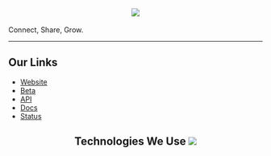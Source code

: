 <h2 align='center'>
  <img src="https://cdn.discordapp.com/attachments/921791342491881492/1247032116542308425/4D76EDEE-693C-4433-A26B-43F1B1363A15.png?ex=665e8ca9&is=665d3b29&hm=fac4efa7b807c868986ae866c75762e068af68f69777047bb87fb58e592ef817&" />
  <br> 
</h2>
<p>
Connect, Share, Grow.
</p>
<hr>

<h2>
  Our Links
</h2>

<ul>
  <li><a href="https://netsocial.app">Website</a></li>
<li><a href="https://beta.netsocial.app">Beta</a></li>
<li><a href="https://api.netsocial.app">API</a></li>
<li><a href="https://docs.netsocial.app">Docs</a></li>
  <li><a href="https://status.netsocial.app">Status</a></li>
</ul>



<h2 align='center'>
 Technologies We Use
<img src="https://skillicons.dev/icons?i=github,git,cloudflare,go,nodejs,react,nextjs,tailwind,mongodb,ts,vercel&theme=dark" />
</div>
</h2>
